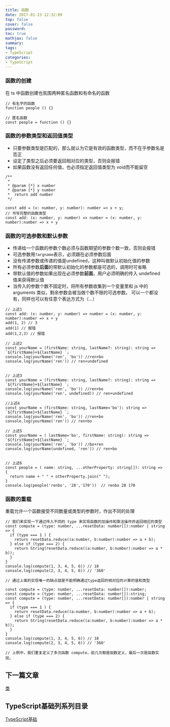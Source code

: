 ```yaml
---
title: 函数
date: 2017-01-23 12:32:09
top: false
cover: false
password:
toc: true
mathjax: false
summary: 
tags:
- TypeScript
categories:
- TypeScript
---
```


### 函数的创建 <br/>

在 ts 中函数创建也氛围两种匿名函数和有命名的函数
```
// 有名字的函数
function people () {}

// 匿名函数
const people = function () {}
```

### 函数的参数类型和返回值类型 <br/>
- 只要参数类型是匹配的，那么就认为它是有效的函数类型，而不在乎参数名是否正
- 设定了类型之后必须要返回相对应的类型，否则会报错
- 如果函数没有返回任何值，也必须指定返回值类型为 void而不能留空
```
/**
 * 
 * @param {*} x number
 * @param {*} y number
 *  return add number 
 */

const add = (x: number, y: number): number => x + y;
// 书写完整的函数类型
const add: (x: number, y: number) => number = (x: number, y: number):number => x + y 
```

### 函数的可选参数和默认参数<br/>
- 传递给一个函数的参数个数必须与函数期望的参数个数一致，否则会报错
- 可选参数用`?argname`表示，必须跟在必须参数后面
- 没有传递参数或传递的值是undefined，这种叫做默认初始化值的参数
- 所有必须参数**后面**的带默认初始化的参数都是可选的，调用时可省略
- 带默认值的参数如果出现在必须参数**前面**，用户必须明确的传入 undefined 值来获得默认值
- 当传入的参数个数不固定时，将所有参数收集到一个变量里和 js 中的 arguments 类似，剩余参数会被当做个数不限的可选参数。 可以一个都没有，同样也可以有任意个表达方式为（...）

```
// 上述1
const add: (x: number, y: number) => number = (x: number, y: number):number => x + y 
add(1, 2) // 3
add(1) // 报错
add(1,2,3) // 报错

// 上述2
const yourName = (firstName: string, lastName?: string): string => `${firstName}+${lastName} `;
console.log(yourName('ren', 'bo')) //ren+bo
console.log(yourName('ren')) // ren+undefined


// 上述3
const yourName = (firstName: string, lastName?: string): string => `${firstName}+${lastName} `;
console.log(yourName('ren', 'bo')) //ren+bo
console.log(yourName('ren', undefined)) // ren+undefined

//上述4
const yourName = (firstName: string, lastName='bo'): string => `${firstName}+${lastName} `;
console.log(yourName('ren', 'bo')) //ren+bo
console.log(yourName('ren')) // ren+bo

// 上述5
const yourName = ( lastName='bo', firstName: string): string => `${firstName}+${lastName} `;
console.log(yourName('ren', 'bo')) //bo+ren
console.log(yourName(undefined, 'ren')) // ren+bo


// 上述6
const people = ( name: string, ...otherProperty: string[]): string => {
  return name + " " + otherProperty.join(" ");
}
console.log(people('renbo', '28','170'))  // renbo 28 170 
```

### 函数的重载 <br/>

重载允许一个函数接受不同数量或类型的参数时，作出不同的处理

```
// 我们来实现一下通过传入不同的 type 来实现函数的加操作和乘法操作并返回相应的类型
const compute = (type: number, ...resetData: number[]):number | string => {
  if (type === 1 ) {
    return resetData.reduce((a:number, b:number):number => a + b);
  } else if (type === 2) {
    return String(resetData.reduce((a:number, b:number):number => a * b));
  }
} 
console.log(compute(1, 3, 4, 5, 6)) // 18
console.log(compute(2, 3, 4, 5, 6)) // '360'

// 通过上面的实现唯一的缺点就是不能明确通过type返回的相对应的计算的值和类型

const compute = (type: number, ...resetData: number[]):number;
const compute = (type: number, ...resetData: number[]):string;
const compute = (type: number, ...resetData: number[]):number | string => {
  if (type === 1 ) {
    return resetData.reduce((a:number, b:number):number => a + b);
  } else if (type === 2) {
    return String(resetData.reduce((a:number, b:number):number => a * b));
  }
} 
console.log(compute(1, 3, 4, 5, 6)) // 18
console.log(compute(2, 3, 4, 5, 6)) // '360'

// 上例中，我们重复定义了多次函数 compute，前几次都是函数定义，最后一次是函数实现。
```


## 下一篇文章
<a href='https://github.com/MarsPen/-notes-summary/blob/master/typescript/class.md'>类</a>

## TypeScript基础列系列目录
<a href='https://github.com/MarsPen/-notes-summary/blob/master/typescript/index.md'>TypeScript基础</a>


